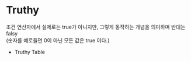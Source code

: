 # Truthy

조건 연산자에서 실제로는 true가 아니지만, 그렇게 동작하는 개념을 의미하며 반대는 falsy  
(숫자를 예로들면 0이 아닌 모든 값은 true 이다.)

- Truthy Table
